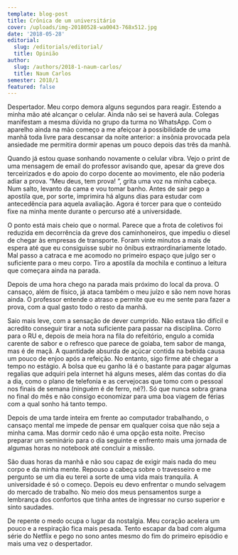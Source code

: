 ```yaml
---
template: blog-post
title: Crônica de um universitário
cover: /uploads/img-20180528-wa0043-768x512.jpg
date: '2018-05-28'
editorial:
  slug: /editorials/editorial/
  title: Opinião
author:
  slug: /authors/2018-1-naum-carlos/
  title: Naum Carlos
semester: 2018/1
featured: false
---
```

Despertador. Meu corpo demora alguns segundos para reagir. Estendo a minha mão até alcançar o celular. Ainda não sei se haverá aula. Colegas manifestam a mesma dúvida no grupo da turma no WhatsApp. Com o aparelho ainda na mão começo a me afeiçoar à possibilidade de uma manhã toda livre para descansar da noite anterior: a insônia provocada pela ansiedade me permitira dormir apenas um pouco depois das três da manhã.



Quando já estou quase sonhando novamente o celular vibra. Vejo o print de uma mensagem de email do professor avisando que, apesar da greve dos terceirizados e do apoio do corpo docente ao movimento, ele não poderia adiar a prova. “Meu deus, tem prova! ”, grita uma voz na minha cabeça. Num salto, levanto da cama e vou tomar banho. Antes de sair pego a apostila que, por sorte, imprimira há alguns dias para estudar com antecedência para aquela avaliação. Agora é torcer para que o conteúdo fixe na minha mente durante o percurso até a universidade.



O ponto está mais cheio que o normal. Parece que a frota de coletivos foi reduzida em decorrência da greve dos caminhoneiros, que impediu o diesel de chegar às empresas de transporte. Foram vinte minutos a mais de espera até que eu consiguisse subir no ônibus extraordinariamente lotado. Mal passo a catraca e me acomodo no primeiro espaço que julgo ser o suficiente para o meu corpo. Tiro a apostila da mochila e continuo a leitura que começara ainda na parada.



Depois de uma hora chego na parada mais próximo do local da prova. O cansaço, além de físico, já ataca também o meu juízo e são nem nove horas ainda. O professor entende o atraso e permite que eu me sente para fazer a prova, com a qual gasto todo o resto da manhã.



Saio mais leve, com a sensação de dever cumprido. Não estava tão difícil e acredito conseguir tirar a nota suficiente para passar na disciplina. Corro para o RU e, depois de meia hora na fila do refeitório, engulo a comida carente de sabor e o refresco que parece de goiaba, tem sabor de manga, mas é de maçã. A quantidade absurda de açúcar contida na bebida causa um pouco de enjoo após a refeição. No entanto, sigo firme até chegar a tempo no estágio. A bolsa que eu ganho lá é o bastante para pagar algumas regalias que adquiri pela internet há alguns meses, além das contas do dia a dia, como o plano de telefonia e as cervejocas que tomo com o pessoal nos finais de semana (ninguém é de ferro, né?). Só que nunca sobra grana no final do mês e não consigo economizar para uma boa viagem de férias com a qual sonho há tanto tempo.



Depois de uma tarde inteira em frente ao computador trabalhando, o cansaço mental me impede de pensar em qualquer coisa que não seja a minha cama. Mas dormir cedo não é uma opção esta noite. Preciso preparar um seminário para o dia seguinte e enfrento mais uma jornada de algumas horas no notebook até concluir a missão.



São duas horas da manhã e não sou capaz de exigir mais nada do meu corpo e da minha mente. Repouso a cabeça sobre o travesseiro e me pergunto se um dia eu terei a sorte de uma vida mais tranquila. A universidade é só o começo. Depois eu devo enfrentar o mundo selvagem do mercado de trabalho. No meio dos meus pensamentos surge a lembrança dos confortos que tinha antes de ingressar no curso superior e sinto saudades.



De repente o medo ocupa o lugar da nostalgia. Meu coração acelera um pouco e a respiração fica mais pesada. Tento escapar da bad com alguma série do Netflix e pego no sono antes mesmo do fim do primeiro episódio e mais uma vez o despertador.
